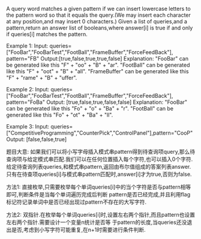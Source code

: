 A query word matches a given pattern if we can insert lowercase letters to the pattern word
so that it equals the query.(We may insert each character at any position,and may insert 0 
characters.)
Given a list of queries,and a pattern,return an answer list of booleans,where answer[i] is 
true if and only if queries[i] matches the pattern.

Example 1:
Input: queries=["FooBar","FooBarTest","FootBall","FrameBuffer","ForceFeedBack"],
       pattern="FB"
Output:[true,false,true,true,false]
Explanation: 
"FooBar" can be generated like this "F" + "oo" + "B" + "ar".
"FootBall" can be generated like this "F" + "oot" + "B" + "all".
"FrameBuffer" can be generated like this "F" + "rame" + "B" + "uffer".

Example 2:
Input: queries=["FooBar","FooBarTest","FootBall","FrameBuffer","ForceFeedBack"],   
        pattern="FoBa"
Output: [true,false,true,false,false]
Explanation: 
"FooBar" can be generated like this "Fo" + "o" + "Ba" + "r".
"FootBall" can be generated like this "Fo" + "ot" + "Ba" + "ll".

Example 3:
Input: queries=["CompetitiveProgramming","CounterPick","ControlPanel"],pattern="CooP"
Output: [false,false,true]

题目大意:
如果我们可以将小写字母插入模式串pattern得到待查询项query,那么待查询项与给定模式串匹配.我们可以在任何位置插入每个字符,也可以插入0个字符.
给定待查询列表queries,和模式串pattern,返回由布尔值组成的答案列表answer.只有在待查项queries[i]与模式串pattern匹配时,answer[i]才为true,否则为false.


方法1:
直接枚举,只需要枚举每个单词queries[i]中的当个字符是否与pattern相等即可,判断条件是当每个单词遍历完成后判断
pattern是否已经完成,并且利用flag标记符记录单词中是否已经出现过pattern不存在的大写字符.

方法2:
双指针.在枚举每个单词queries[i]时,设置左右两个指针,而且pattern也设置左右两个指针.需要设计一个变量n统计是否等
于pattern的长度,当queries还没退出是否,考虑到小写字符可能重复,在n+1时需要进行条件判断.

